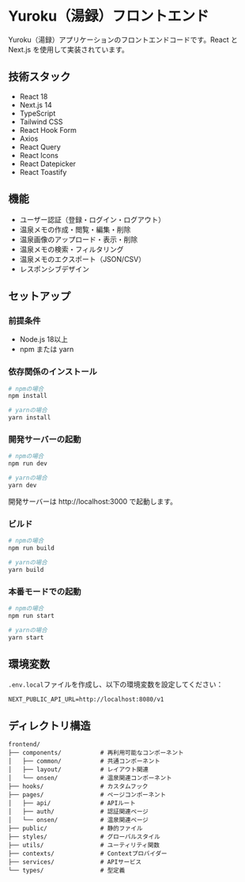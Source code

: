 # Yuroku（湯録）フロントエンド

Yuroku（湯録）アプリケーションのフロントエンドコードです。React と Next.js を使用して実装されています。

## 技術スタック

- React 18
- Next.js 14
- TypeScript
- Tailwind CSS
- React Hook Form
- Axios
- React Query
- React Icons
- React Datepicker
- React Toastify

## 機能

- ユーザー認証（登録・ログイン・ログアウト）
- 温泉メモの作成・閲覧・編集・削除
- 温泉画像のアップロード・表示・削除
- 温泉メモの検索・フィルタリング
- 温泉メモのエクスポート（JSON/CSV）
- レスポンシブデザイン

## セットアップ

### 前提条件

- Node.js 18以上
- npm または yarn

### 依存関係のインストール

```bash
# npmの場合
npm install

# yarnの場合
yarn install
```

### 開発サーバーの起動

```bash
# npmの場合
npm run dev

# yarnの場合
yarn dev
```

開発サーバーは http://localhost:3000 で起動します。

### ビルド

```bash
# npmの場合
npm run build

# yarnの場合
yarn build
```

### 本番モードでの起動

```bash
# npmの場合
npm run start

# yarnの場合
yarn start
```

## 環境変数

`.env.local`ファイルを作成し、以下の環境変数を設定してください：

```
NEXT_PUBLIC_API_URL=http://localhost:8080/v1
```

## ディレクトリ構造

```
frontend/
├── components/           # 再利用可能なコンポーネント
│   ├── common/           # 共通コンポーネント
│   ├── layout/           # レイアウト関連
│   └── onsen/            # 温泉関連コンポーネント
├── hooks/                # カスタムフック
├── pages/                # ページコンポーネント
│   ├── api/              # APIルート
│   ├── auth/             # 認証関連ページ
│   └── onsen/            # 温泉関連ページ
├── public/               # 静的ファイル
├── styles/               # グローバルスタイル
├── utils/                # ユーティリティ関数
├── contexts/             # Contextプロバイダー
├── services/             # APIサービス
└── types/                # 型定義
``` 